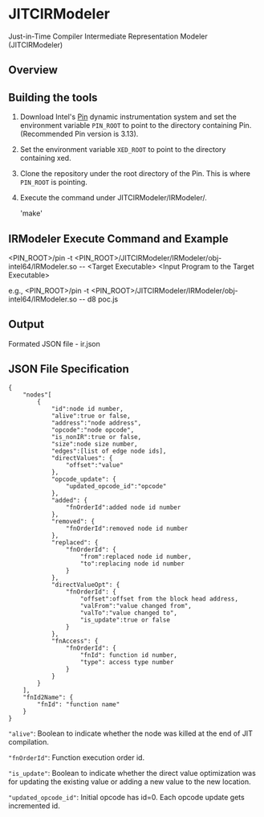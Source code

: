 # JITCIRModeler
Just-in-Time Compiler Intermediate Representation Modeler (JITCIRModeler)

## Overview

## Building the tools
1) Download Intel's [Pin](https://software.intel.com/content/www/us/en/develop/articles/pin-a-dynamic-binary-instrumentation-tool.html) dynamic instrumentation system and set the environment variable `PIN_ROOT` to point to the directory containing Pin. (Recommended Pin version is 3.13).
2) Set the environment variable `XED_ROOT` to point to the directory containing xed.
3) Clone the repository under the root directory of the Pin. This is where `PIN_ROOT` is pointing.
4) Execute the command under JITCIRModeler/IRModeler/.

    'make'

## IRModeler Execute Command and Example

\<PIN\_ROOT\>/pin -t \<PIN\_ROOT\>/JITCIRModeler/IRModeler/obj-intel64/IRModeler.so -- \<Target Executable\> \<Input Program to the Target Executable\>

e.g.,
    \<PIN\_ROOT\>/pin -t \<PIN\_ROOT\>/JITCIRModeler/IRModeler/obj-intel64/IRModeler.so -- d8 poc.js

## Output
Formated JSON file - ir.json

## JSON File Specification
```
{
    "nodes"[
        {
            "id":node id number,
            "alive":true or false,
            "address":"node address",
            "opcode":"node opcode",
            "is_nonIR":true or false,
            "size":node size number,
            "edges":[list of edge node ids],
            "directValues": {
                "offset":"value"
            },
            "opcode_update": {
                "updated_opcode_id":"opcode"
            },
            "added": {
                "fnOrderId":added node id number
            },
            "removed": {
                "fnOrderId":removed node id number
            },
            "replaced": {
                "fnOrderId": {
                    "from":replaced node id number,
                    "to":replacing node id number
                }
            },
            "directValueOpt": {
                "fnOrderId": {
                    "offset":offset from the block head address,
                    "valFrom":"value changed from",
                    "valTo":"value changed to",
                    "is_update":true or false
                }
            },
            "fnAccess": {
                "fnOrderId": {
                    "fnId": function id number,
                    "type": access type number
                }
            }
        }
    ],
    "fnId2Name": {
        "fnId": "function name"
    }
}
```

```"alive"```: Boolean to indicate whether the node was killed at the end of JIT compilation.

```"fnOrderId"```: Function execution order id.

```"is_update"```: Boolean to indicate whether the direct value optimization was for updating the existing value or adding a new value to the new location.

```"updated_opcode_id"```: Initial opcode has id=0. Each opcode update gets incremented id.
